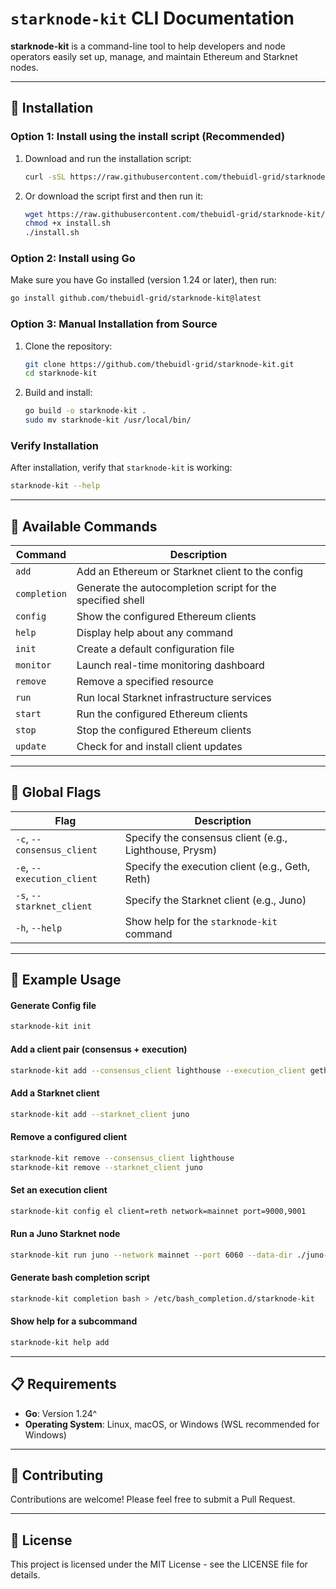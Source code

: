 # `starknode-kit` CLI Documentation

**starknode-kit** is a command-line tool to help developers and node operators easily set up, manage, and maintain Ethereum and Starknet nodes.

---

## 🚀 Installation

### Option 1: Install using the install script (Recommended)

1. Download and run the installation script:
   ```bash
   curl -sSL https://raw.githubusercontent.com/thebuidl-grid/starknode-kit/main/install.sh | bash
   ```

2. Or download the script first and then run it:
   ```bash
   wget https://raw.githubusercontent.com/thebuidl-grid/starknode-kit/main/install.sh
   chmod +x install.sh
   ./install.sh
   ```

### Option 2: Install using Go

Make sure you have Go installed (version 1.24 or later), then run:

```bash
go install github.com/thebuidl-grid/starknode-kit@latest
```

### Option 3: Manual Installation from Source

1. Clone the repository:
   ```bash
   git clone https://github.com/thebuidl-grid/starknode-kit.git
   cd starknode-kit
   ```

2. Build and install:
   ```bash
   go build -o starknode-kit .
   sudo mv starknode-kit /usr/local/bin/
   ```

### Verify Installation

After installation, verify that `starknode-kit` is working:
```bash
starknode-kit --help
```

---

## 📘 Available Commands

| Command      | Description                                                |
| ------------ | ---------------------------------------------------------- |
| `add`        | Add an Ethereum or Starknet client to the config           |
| `completion` | Generate the autocompletion script for the specified shell |
| `config`     | Show the configured Ethereum clients                       |
| `help`       | Display help about any command                             |
| `init`       | Create a default configuration file                        |
| `monitor`    | Launch real-time monitoring dashboard                      |
| `remove`     | Remove a specified resource                                |
| `run`        | Run local Starknet infrastructure services                 |
| `start`      | Run the configured Ethereum clients                        |
| `stop`       | Stop the configured Ethereum clients                       |
| `update`     | Check for and install client updates                       |

---

## 🧰 Global Flags

| Flag                       | Description                                            |
| -------------------------- | ------------------------------------------------------ |
| `-c`, `--consensus_client` | Specify the consensus client (e.g., Lighthouse, Prysm) |
| `-e`, `--execution_client` | Specify the execution client (e.g., Geth, Reth)        |
| `-s`, `--starknet_client`  | Specify the Starknet client (e.g., Juno)               |
| `-h`, `--help`             | Show help for the `starknode-kit` command             |

---

## 🧪 Example Usage

#### Generate Config file 
```bash
starknode-kit init
```

#### Add a client pair (consensus + execution)
```bash
starknode-kit add --consensus_client lighthouse --execution_client geth
```

#### Add a Starknet client
```bash
starknode-kit add --starknet_client juno
```

#### Remove a configured client
```bash
starknode-kit remove --consensus_client lighthouse
starknode-kit remove --starknet_client juno
```

#### Set an execution client
```bash
starknode-kit config el client=reth network=mainnet port=9000,9001
```

#### Run a Juno Starknet node
```bash
starknode-kit run juno --network mainnet --port 6060 --data-dir ./juno-data
```

#### Generate bash completion script
```bash
starknode-kit completion bash > /etc/bash_completion.d/starknode-kit
```

#### Show help for a subcommand
```bash
starknode-kit help add
```

---

## 📋 Requirements

- **Go**: Version 1.24^ 
- **Operating System**: Linux, macOS, or Windows (WSL recommended for Windows)

---

## 🤝 Contributing

Contributions are welcome! Please feel free to submit a Pull Request.

---

## 📄 License

This project is licensed under the MIT License - see the LICENSE file for details.
